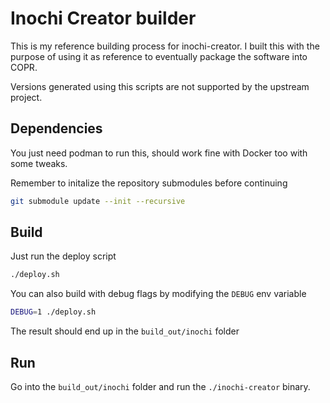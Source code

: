 # Inochi Creator builder

This is my reference building process for inochi-creator. I built this with the purpose of using it as reference to eventually package the software into COPR.

Versions generated using this scripts are not supported by the upstream project.

## Dependencies

You just need podman to run this, should work fine with Docker too with some tweaks.

Remember to initalize the repository submodules before continuing

```sh
git submodule update --init --recursive
```

## Build

Just run the deploy script

```sh
./deploy.sh
```

You can also build with debug flags by modifying the `DEBUG` env variable

```sh
DEBUG=1 ./deploy.sh
```

The result should end up in the `build_out/inochi` folder

## Run

Go into the `build_out/inochi` folder and run the `./inochi-creator` binary.
